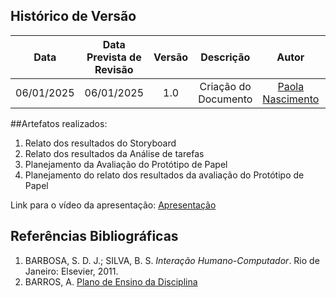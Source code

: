 ## Histórico de Versão
|    Data    | Data Prevista de Revisão | Versão |      Descrição       |                    Autor                    |                     Revisor                      |
| :--------: | :----------------------: | :----: | :------------------: | :-----------------------------------------: | :----------------------------------------------: |
| 06/01/2025 |        06/01/2025        |  1.0   | Criação do Documento | [Paola Nascimento](https://github.com/paolaalim) |          [Karolina Vieira](https://github.com/Karolina91)   |


##Artefatos realizados:  

<ol>
<li>Relato dos resultados do Storyboard</li>
<li>Relato dos resultados da Análise de tarefas </li>
<li>Planejamento da Avaliação do Protótipo de Papel</li>
<li>Planejamento do relato dos resultados da avaliação do Protótipo de Papel</li>
</ol>

Link para o vídeo da apresentação:
[Apresentação](https://unbbr.sharepoint.com/sites/IHC_reunies/Documentos%20Compartilhados/General/Recordings/Reuni%C3%A3o%20em%20_General_-20250106_132158-Grava%C3%A7%C3%A3o%20de%20Reuni%C3%A3o.mp4?web=1&referrer=Teams.TEAMS-ELECTRON&referrerScenario=MeetingChicletGetLink.view)

## Referências Bibliográficas

1. BARBOSA, S. D. J.; SILVA, B. S. *Interação Humano-Computador*. Rio de Janeiro: Elsevier, 2011.  
2. BARROS, A. [Plano de Ensino da Disciplina](https://aprender3.unb.br/pluginfile.php/2972625/mod_resource/content/58/Plano_de_Ensino%20FIHC%20022024%20Turma%2001%20v2.pdf)